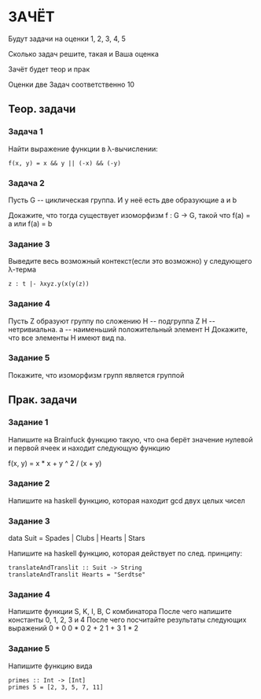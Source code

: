 # ЗАЧЁТ

Будут задачи на оценки 1, 2, 3, 4, 5

Сколько задач решите, такая и Ваша оценка

Зачёт будет теор и прак

Оценки две
Задач соответственно 10

## Теор. задачи

### Задача 1
Найти выражение функции в λ-вычислении:
```
f(x, y) = x && y || (-x) && (-y) 
```

### Задача 2
Пусть G -- циклическая группа.
И у неё есть две образующие a и b

Докажите, что тогда существует изоморфизм f : G -> G, такой что f(a) = a или f(a) = b

### Задание 3
Выведите весь возможный контекст(если это возможно) у следующего λ-терма
```
z : t |- λxyz.y(x(y(z))
```

### Задание 4
Пусть Z образуют группу по сложению
H -- подгруппа Z
H -- нетривиальна. 
a -- наименьший положительный элемент H
Докажите, что все элементы H имеют вид na.

### Задание 5
Покажите, что изоморфизм групп является группой

## Прак. задачи
### Задание 1
Напишите на Brainfuck функцию такую, что она берёт значение нулевой и первой ячеек и находит следующую функцию

f(x, y) = x * x + y ^ 2 / (x + y)

### Задание 2
Напишите на haskell функцию, которая находит gcd двух целых чисел

### Задание 3
data Suit = Spades | Clubs | Hearts | Stars

Напишите на haskell функцию, которая действует по след. принципу:
```
translateAndTranslit :: Suit -> String
translateAndTranslit Hearts = "Serdtse" 
```

### Задание 4
Напишите функции S, K, I, B, C комбинатора
После чего напишите константы 0, 1, 2, 3 и 4
После чего посчитайте результаты следующих выражений
0 + 0
0 * 0 
2 + 2
1 + 3
1 * 2

### Задание 5
Напишите функцию вида
```
primes :: Int -> [Int]
primes 5 = [2, 3, 5, 7, 11]
```


